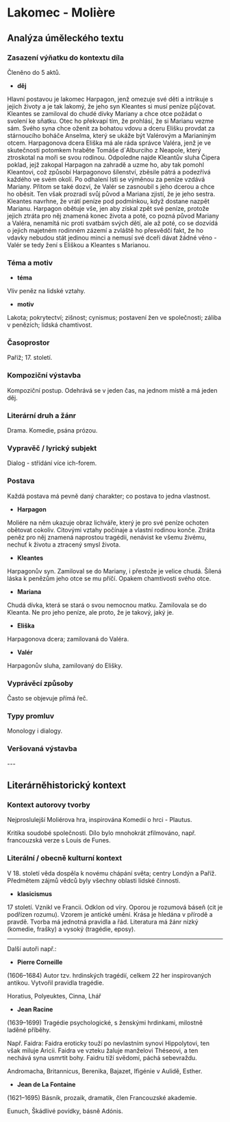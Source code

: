 # Lakomec - Molière

## Analýza úměleckého textu

### Zasazení výňatku do kontextu díla

Členěno do 5 aktů.

- **děj**

Hlavní postavou je lakomec Harpagon, jenž omezuje své děti a intrikuje s jejich životy a je tak lakomý, že jeho syn Kleantes si musí peníze půjčovat. Kleantes se zamiloval do chudé dívky Mariany a chce otce požádat o svolení ke sňatku. Otec ho překvapí tím, že prohlásí, že si Marianu vezme sám. Svého syna chce oženit za bohatou vdovu a dceru Elišku provdat za stárnoucího boháče Anselma, který se ukáže být Valérovým a Marianiným otcem. Harpagonova dcera Eliška má ale ráda správce Valéra, jenž je ve skutečnosti potomkem hraběte Tomáše d´Alburciho z Neapole, který ztroskotal na moři se svou rodinou. Odpoledne najde Kleantův sluha Čipera poklad, jejž zakopal Harpagon na zahradě a uzme ho, aby tak pomohl Kleantovi, což způsobí Harpagonovo šílenství, zběsile pátrá a podezřívá každého ve svém okolí. Po odhalení lsti se výměnou za peníze vzdává Mariany. Přitom se také dozví, že Valér se zasnoubil s jeho dcerou a chce ho oběsit. Ten však prozradí svůj původ a Mariana zjistí, že je jeho sestra. Kleantes navrhne, že vrátí peníze pod podmínkou, když dostane nazpět Marianu. Harpagon obětuje vše, jen aby získal zpět své peníze, protože jejich ztráta pro něj znamená konec života a poté, co pozná původ Mariany a Valéra, nenamítá nic proti svatbám svých dětí, ale až poté, co se dozvídá o jejich majetném rodinném zázemí a zvláště ho přesvědčí fakt, že ho vdavky nebudou stát jedinou minci a nemusí své dceři dávat žádné věno - Valér se tedy žení s Eliškou a Kleantes s Marianou. 

### Téma a motiv

- **téma**

Vliv peněz na lidské vztahy.

- **motiv**

Lakota; pokrytectví; zišnost; cynismus; postavení žen ve společnosti; záliba v penězích; lidská chamtivost.

### Časoprostor

Paříž; 17. století.

### Kompoziční výstavba

Kompoziční postup. Odehrává se v jeden čas, na jednom místě a má jeden děj.

### Literární druh a žánr

Drama. Komedie, psána prózou.

### Vypravěč / lyrický subjekt

Dialog - střídání více ich-forem.

### Postava

Každá postava má pevně daný charakter; co postava to jedna vlastnost.

- **Harpagon**

Moliére na něm ukazuje obraz lichváře, který je pro své peníze ochoten obětovat cokoliv. Citovými vztahy počínaje a vlastní rodinou konče. Ztráta peněz pro něj znamená naprostou tragédii, nenávist ke všemu živému, nechuť k životu a ztracený smysl života.

- **Kleantes**

Harpagonův syn. Zamiloval se do Mariany, i přestože je velice chudá. Šílená láska k penězům jeho otce se mu příčí. Opakem chamtivosti svého otce.

- **Mariana**

Chudá dívka, která se stará o svou nemocnou matku. Zamilovala se do Kleanta. Ne pro jeho peníze, ale proto, že je takový, jaký je. 

- **Eliška**

Harpagonova dcera; zamilovaná do Valéra.

- **Valér**

Harpagonův sluha, zamilovaný do Elišky. 

### Vyprávěcí způsoby

Často se objevuje přímá řeč.

### Typy promluv

Monology i dialogy.

### Veršovaná výstavba

\-\-\-

## Literárněhistorický kontext

### Kontext autorovy tvorby

Nejproslulejší Moliérova hra, inspirována Komedií o hrci - Plautus.

Kritika soudobé společnosti. Dílo bylo mnohokrát zfilmováno, např. francouzská verze s Louis de Funes.

### Literální / obecně kulturní kontext

V 18. století věda dospěla k novému chápání světa; centry Londýn a Paříž. Předmětem zájmů vědců byly všechny oblasti lidské činnosti.

- **klasicismus**

17 století. Vznikl ve Francii. Odklon od víry. Oporou je rozumová báseň (cit je podřízen rozumu). Vzorem je antické umění. Krása je hledána v přírodě a pravdě. Tvorba má jednotná pravidla a řád. Literatura má žánr nízký (komedie, frašky) a vysoký (tragédie, eposy).

---

Další autoři např.:

- **Pierre Corneille**

(1606–1684) Autor tzv. hrdinských tragédií, celkem 22 her inspirovaných antikou. Vytvořil pravidla tragédie. 

Horatius, Polyeuktes, Cinna, Lhář

- **Jean Racine**

(1639–1699) Tragédie psychologické, s ženskými hrdinkami, milostně laděné příběhy. 

Např. Faidra: Faidra eroticky touží po nevlastním synovi Hippolytovi, ten však miluje Aricii. Faidra ve vzteku žaluje manželovi Théseovi, a ten nechává syna usmrtit bohy. Faidru tíží svědomí, páchá sebevraždu.

Andromacha, Britannicus, Berenika, Bajazet, Ifigénie v Aulidě, Esther.

- **Jean de La Fontaine**

(1621–1695) Básník, prozaik, dramatik, člen Francouzské akademie. 

Eunuch, Škádlivé povídky, básně Adónis.
